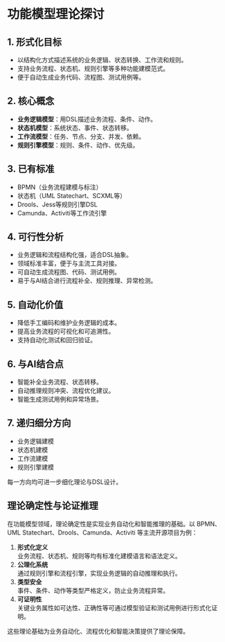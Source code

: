 # 功能模型理论探讨

## 1. 形式化目标

- 以结构化方式描述系统的业务逻辑、状态转换、工作流和规则。
- 支持业务流程、状态机、规则引擎等多种功能建模范式。
- 便于自动生成业务代码、流程图、测试用例等。

## 2. 核心概念

- **业务逻辑模型**：用DSL描述业务流程、条件、动作。
- **状态机模型**：系统状态、事件、状态转移。
- **工作流模型**：任务、节点、分支、并发、依赖。
- **规则引擎模型**：规则、条件、动作、优先级。

## 3. 已有标准

- BPMN（业务流程建模与标注）
- 状态机（UML Statechart、SCXML等）
- Drools、Jess等规则引擎DSL
- Camunda、Activiti等工作流引擎

## 4. 可行性分析

- 业务逻辑和流程结构化强，适合DSL抽象。
- 领域标准丰富，便于与主流工具对接。
- 可自动生成流程图、代码、测试用例。
- 易于与AI结合进行流程补全、规则推理、异常检测。

## 5. 自动化价值

- 降低手工编码和维护业务逻辑的成本。
- 提高业务流程的可视化和可追溯性。
- 支持自动化测试和回归验证。

## 6. 与AI结合点

- 智能补全业务流程、状态转移。
- 自动推理规则冲突、流程优化建议。
- 智能生成测试用例和异常场景。

## 7. 递归细分方向

- 业务逻辑建模
- 状态机建模
- 工作流建模
- 规则引擎建模

每一方向均可进一步细化理论与DSL设计。

## 理论确定性与论证推理

在功能模型领域，理论确定性是实现业务自动化和智能推理的基础。以 BPMN、UML Statechart、Drools、Camunda、Activiti 等主流开源项目为例：

1. **形式化定义**  
   业务流程、状态机、规则等均有标准化建模语言和语法定义。
2. **公理化系统**  
   通过规则引擎和流程引擎，实现业务逻辑的自动推理和执行。
3. **类型安全**  
   事件、条件、动作等类型严格定义，防止业务流程异常。
4. **可证明性**  
   关键业务属性如可达性、正确性等可通过模型验证和测试用例进行形式化证明。

这些理论基础为业务自动化、流程优化和智能决策提供了理论保障。
